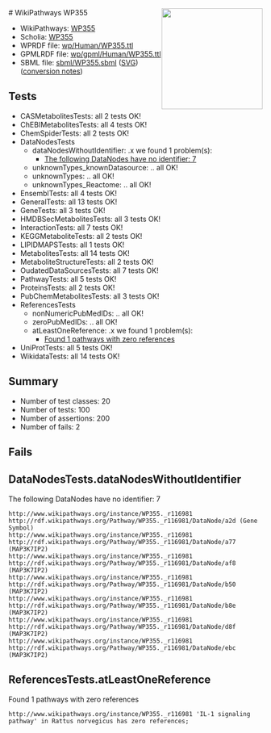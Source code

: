<img style="float: right; width: 200px" src="../logo.png" />
# WikiPathways WP355

* WikiPathways: [WP355](https://identifiers.org/wikipathways:WP355)
* Scholia: [WP355](https://scholia.toolforge.org/wikipathways/WP355)
* WPRDF file: [wp/Human/WP355.ttl](../wp/Human/WP355.ttl)
* GPMLRDF file: [wp/gpml/Human/WP355.ttl](../wp/gpml/Human/WP355.ttl)
* SBML file: [sbml/WP355.sbml](../sbml/WP355.sbml) ([SVG](../sbml/WP355.svg)) ([conversion notes](../sbml/WP355.txt))

## Tests
* CASMetabolitesTests: all 2 tests OK!
* ChEBIMetabolitesTests: all 4 tests OK!
* ChemSpiderTests: all 2 tests OK!
* DataNodesTests
    * dataNodesWithoutIdentifier: .x we found 1 problem(s):
        * [The following DataNodes have no identifier: 7](#d2d32fa6)
    * unknownTypes_knownDatasource: .. all OK!
    * unknownTypes: .. all OK!
    * unknownTypes_Reactome: .. all OK!
* EnsemblTests: all 4 tests OK!
* GeneralTests: all 13 tests OK!
* GeneTests: all 3 tests OK!
* HMDBSecMetabolitesTests: all 3 tests OK!
* InteractionTests: all 7 tests OK!
* KEGGMetaboliteTests: all 2 tests OK!
* LIPIDMAPSTests: all 1 tests OK!
* MetabolitesTests: all 14 tests OK!
* MetaboliteStructureTests: all 2 tests OK!
* OudatedDataSourcesTests: all 7 tests OK!
* PathwayTests: all 5 tests OK!
* ProteinsTests: all 2 tests OK!
* PubChemMetabolitesTests: all 3 tests OK!
* ReferencesTests
    * nonNumericPubMedIDs: .. all OK!
    * zeroPubMedIDs: .. all OK!
    * atLeastOneReference: .x we found 1 problem(s):
        * [Found 1 pathways with zero references](#35eb778e)
* UniProtTests: all 5 tests OK!
* WikidataTests: all 14 tests OK!


## Summary

* Number of test classes: 20
* Number of tests: 100
* Number of assertions: 200
* Number of fails: 2

## Fails

<a name="d2d32fa6" />

## DataNodesTests.dataNodesWithoutIdentifier

The following DataNodes have no identifier: 7
```
http://www.wikipathways.org/instance/WP355._r116981 http://rdf.wikipathways.org/Pathway/WP355._r116981/DataNode/a2d (Gene Symbol)
http://www.wikipathways.org/instance/WP355._r116981 http://rdf.wikipathways.org/Pathway/WP355._r116981/DataNode/a77 (MAP3K7IP2)
http://www.wikipathways.org/instance/WP355._r116981 http://rdf.wikipathways.org/Pathway/WP355._r116981/DataNode/af8 (MAP3K7IP2)
http://www.wikipathways.org/instance/WP355._r116981 http://rdf.wikipathways.org/Pathway/WP355._r116981/DataNode/b50 (MAP3K7IP2)
http://www.wikipathways.org/instance/WP355._r116981 http://rdf.wikipathways.org/Pathway/WP355._r116981/DataNode/b8e (MAP3K7IP2)
http://www.wikipathways.org/instance/WP355._r116981 http://rdf.wikipathways.org/Pathway/WP355._r116981/DataNode/d8f (MAP3K7IP2)
http://www.wikipathways.org/instance/WP355._r116981 http://rdf.wikipathways.org/Pathway/WP355._r116981/DataNode/ebc (MAP3K7IP2)
```

<a name="35eb778e" />

## ReferencesTests.atLeastOneReference

Found 1 pathways with zero references
```
http://www.wikipathways.org/instance/WP355._r116981 'IL-1 signaling pathway' in Rattus norvegicus has zero references; 
```

